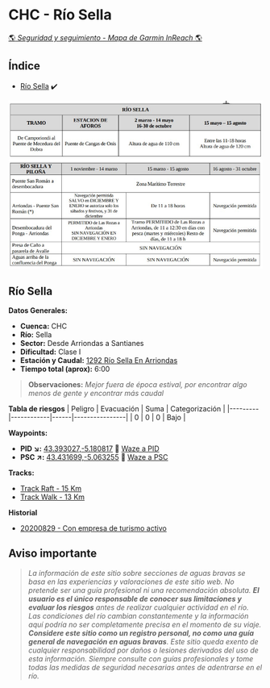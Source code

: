# CHC - Río Sella
[:earth_americas: *Seguridad y seguimiento - Mapa de Garmin InReach* :earth_americas:](https://share.garmin.com/gpalacios82)

## Índice
* [Río Sella](./CHC-Sella.md#chc---río-sella) :heavy_check_mark:

![](../misc/images/CHC-SellaTramosNavegables.jpg)
![](../misc/images/CHC-SellaPilonaTramosNavegables.jpg)

## Río Sella

**Datos Generales:**
* **Cuenca:** CHC
* **Río:** Sella
* **Sector:** Desde Arriondas a Santianes
* **Dificultad:** Clase I
* **Estación y Caudal:** [1292 Río Sella En Arriondas](https://visor.saichcantabrico.es/)
* **Tiempo total (aprox):** 6:00

>**Observaciones:**
*Mejor fuera de época estival, por encontrar algo menos de gente y encontrar más caudal*

**Tabla de riesgos**
| Peligro | Evacuación | Suma | Categorización |
|---------|------------|------|----------------|
|    0    |     0      |   0  |   Bajo         |

**Waypoints:**
* **PID :arrow_lower_right::** [43.393027,-5.180817](https://maps.app.goo.gl/cg6vS8r3UfxUZvQN6) :car: [Waze a PID](https://waze.com/?ll=43.393027,-5.180817&navigate=yes)
* **PSC :arrow_upper_right::** [43.431699,-5.063255](https://maps.app.goo.gl/C8wZ6hynpiEhUEs2A) :car: [Waze a PSC](https://waze.com/?ll=43.431699,-5.063255&navigate=yes)

**Tracks:**
* [Track Raft - 15 Km](https://connect.garmin.com/modern/course/263743690)
* [Track Walk - 13 Km](https://connect.garmin.com/modern/course/263744764)

**Historial**
* [20200829 - Con empresa de turismo activo](https://connect.garmin.com/modern/activity/5457046017)


## Aviso importante
>*La información de este sitio sobre secciones de aguas bravas se basa en las experiencias y valoraciones de este sitio web. No pretende ser una guía profesional ni una recomendación absoluta. **El usuario es el único responsable de conocer sus limitaciones y evaluar los riesgos** antes de realizar cualquier actividad en el río. Las condiciones del río cambian constantemente y la información aquí podría no ser completamente precisa en el momento de su viaje. **Considere este sitio como un registro personal, no como una guía general de navegación en aguas bravas**. Este sitio queda exento de cualquier responsabilidad por daños o lesiones derivados del uso de esta información. Siempre consulte con guías profesionales y tome todas las medidas de seguridad necesarias antes de adentrarse en el río.*
